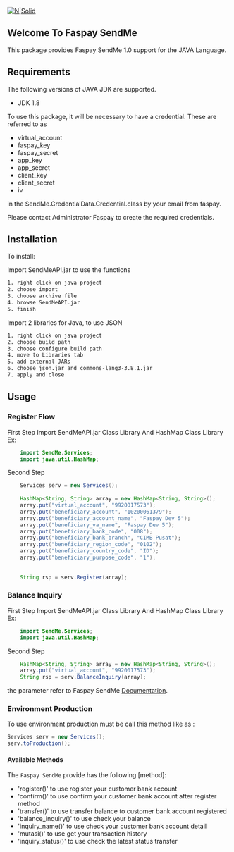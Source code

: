 [![N|Solid](https://faspay.co.id/docs/sendme/images/sendMe-new.png)](https://faspay.co.id/docs/index-sendme.html#faspay-sendme) 
## Welcome To Faspay SendMe

This package provides Faspay SendMe 1.0 support for the JAVA Language.

## Requirements

The following versions of JAVA JDK are supported.

* JDK 1.8

To use this package, it will be necessary to have a credential. These are referred to as 
* virtual_account
* faspay_key
* faspay_secret
* app_key
* app_secret
* client_key
* client_secret
* iv

in the SendMe.CredentialData.Credential.class by your email from faspay.

Please contact Administrator Faspay to create the required credentials.

## Installation

To install:

Import SendMeAPI.jar to use the functions

```sh
1. right click on java project
2. choose import
3. choose archive file
4. browse SendMeAPI.jar
5. finish
```

Import 2 libraries for Java, to use JSON

```sh
1. right click on java project
2. choose build path
3. choose configure build path
4. move to Libraries tab
5. add external JARs
6. choose json.jar and commons-lang3-3.8.1.jar
7. apply and close
```

## Usage

### Register Flow

First Step
Import SendMeAPI.jar Class Library And HashMap Class Library
Ex:
```java
    import SendMe.Services;
	import java.util.HashMap;
```

Second Step
```java
	Services serv = new Services();
	
	HashMap<String, String> array = new HashMap<String, String>();
	array.put("virtual_account", "9920017573");
	array.put("beneficiary_account", "10200061379");
	array.put("beneficiary_account_name", "Faspay Dev 5");
	array.put("beneficiary_va_name", "Faspay Dev 5");
	array.put("beneficiary_bank_code", "008");
	array.put("beneficiary_bank_branch", "CIMB Pusat");
	array.put("beneficiary_region_code", "0102");
	array.put("beneficiary_country_code", "ID");
	array.put("beneficiary_purpose_code", "1");
	
	
	String rsp = serv.Register(array);
```

### Balance Inquiry

First Step
Import SendMeAPI.jar Class Library And HashMap Class Library
Ex:
```java
    import SendMe.Services;
	import java.util.HashMap;
```

Second Step
```java
	HashMap<String, String> array = new HashMap<String, String>();
	array.put("virtual_account", "9920017573");
	String rsp = serv.BalanceInquiry(array);
```
the parameter refer to Faspay SendMe [Documentation](https://faspay.co.id/docs/index-en-sendme.html#faspay-sendme).

### Environment Production
To use environment production must be call this method like as :

```java
Services serv = new Services();
serv.toProduction();
```

#### Available Methods

The `Faspay SendMe` provide has the following [method]:

- 'register()' to use register your customer bank account
- 'confirm()' to use confirm your customer bank account after register method
- 'transfer()' to use transfer balance to customer bank account registered
- 'balance_inquiry()' to use check your balance 
- 'inquiry_name()' to use check your customer bank account detail
- 'mutasi()' to use get your transaction history
- 'inquiry_status()' to use check the latest status transfer
